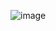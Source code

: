 ![image](https://user-images.githubusercontent.com/104709795/180586934-e4087631-bffa-4be0-9759-baa8aedddb85.png)

